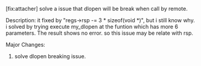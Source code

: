 [fix:attacher] solve a issue that dlopen will be break when call by remote.

Description:
it fixed by "regs->rsp -= 3 * sizeof(void *)", but i still know
why. i solved by trying execute my_dlopen at the funtion which
has more 6 parameters. The result shows no error. so this issue
may be relate with rsp.

Major Changes:
1. solve dlopen breaking issue.
